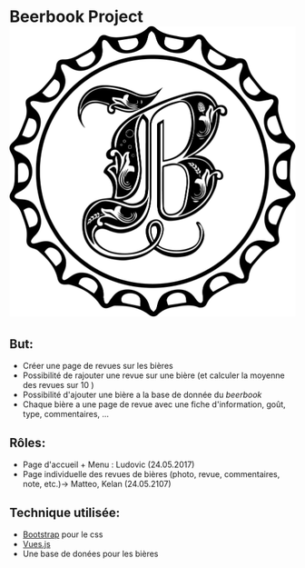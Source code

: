 # __Beerbook Project__ ![alt text](https://github.com/kelanslmn/beerbook/blob/master/src/assets/beerbook.png)


## But:

* Créer une page de revues sur les bières
* Possibilité de rajouter une revue sur une bière (et calculer la moyenne des revues sur 10 )
* Possibilité d'ajouter une bière a la base de donnée du *beerbook*
* Chaque bière a une page de revue avec une fiche d'information, goût, type, commentaires, ...


## Rôles:

* Page d'accueil + Menu : Ludovic (24.05.2017)
* Page individuelle des revues de bières (photo, revue, commentaires, note, etc.)-> Matteo, Kelan (24.05.2107)

## Technique utilisée:

 * [Bootstrap](http://getbootstrap.com) pour le css
 * [Vues.js](https://vuejs.org)
 * Une base de donées pour les bières


